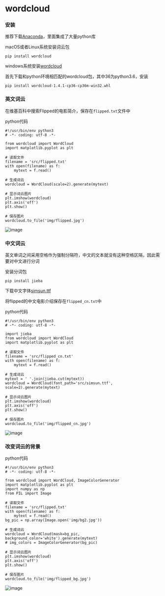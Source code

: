 # wordcloud

### 安装

推荐下载[Anaconda](https://www.anaconda.com/download/)，里面集成了大量python库

macOS或者Linux系统安装词云包
```
pip install wordcloud
```
windows系统安装[wordcloud](https://www.lfd.uci.edu/~gohlke/pythonlibs/#wordcloud)

首先下载和python环境相匹配的wordcloud包，其中36为python3.6，安装
```
pip install wordcloud‑1.4.1‑cp36‑cp36m‑win32.whl
```
### 英文词云

在维基百科中搜索Flipped的电影简介，保存在`flipped.txt`文件中

python代码
```
#!/usr/bin/env python3
# -*- coding: utf-8 -*-

from wordcloud import WordCloud
import matplotlib.pyplot as plt

# 读取文件
filename = 'src/flipped.txt'
with open(filename) as f:
	mytext = f.read()

# 生成词云
wordcloud = WordCloud(scale=2).generate(mytext)

# 显示词云图片
plt.imshow(wordcloud)
plt.axis('off')
plt.show()

# 保存图片
wordcloud.to_file('img/flipped.jpg')
```
![image](https://github.com/RQrry/wordcloud/img/flipped.jpg)

### 中文词云

英文单词之间采用空格作为强制分隔符，中文的文本就没有这种空格区隔，因此需要对中文进行分词

安装分词包
```
pip install jieba
```
下载中文字体[simsun.ttf](https://link.jianshu.com/?t=https%3A%2F%2Fs3-us-west-2.amazonaws.com%2Fnotion-static%2Fb869cb0c7f4e4c909a069eaebbd2b7ad%2Fsimsun.ttf)

将flipped的中文电影介绍保存在`flipped_cn.txt`中

python代码
```
#!/usr/bin/env python3
# -*- coding: utf-8 -*-

import jieba
from wordcloud import WordCloud
import matplotlib.pyplot as plt

# 读取文件
filename = 'src/flipped_cn.txt'
with open(filename) as f:
	mytext = f.read()

# 生成词云
mytext = ' '.join(jieba.cut(mytext))
wordcloud = WordCloud(font_path='src/simsun.ttf', scale=2).generate(mytext)

# 显示词云图片
plt.imshow(wordcloud)
plt.axis('off')
plt.show()

# 保存图片
wordcloud.to_file('img/flipped_cn.jpg')
```
![image](https://github.com/RQrry/wordcloud/img/flipped_cn.jpg)

### 改变词云的背景

python代码
```
#!/usr/bin/env python3
# -*- coding: utf-8 -*-

from wordcloud import WordCloud, ImageColorGenerator
import matplotlib.pyplot as plt
import numpy as np
from PIL import Image

# 读取文件
filename = 'src/flipped.txt'
with open(filename) as f:
	mytext = f.read()
bg_pic = np.array(Image.open('img/bg2.jpg'))

# 生成词云
wordcloud = WordCloud(mask=bg_pic, background_color='white').generate(mytext)
# img_colors = ImageColorGenerator(bg_pic)

# 显示词云图片
plt.imshow(wordcloud)
plt.axis('off')
plt.show()

# 保存图片
wordcloud.to_file('img/flipped_bg.jpg')
```
![image](https://github.com/RQrry/wordcloud/img/flipped_bg.jpg)
